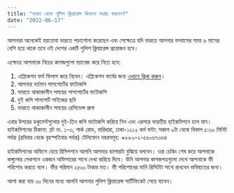 ```yaml
---
title: "ভারত থেকে পুলিশ ক্লিয়ারেন্স কিভাবে সংগ্রহ করবেন?"
date: "2022-06-17"
---
```

আপনারা অনেকেই হয়তোবা ভারতে পড়াশোনা করেছেন এবং সেক্ষেত্রে যদি ভারতে আপনার বসবাসের সময় ৬ মাসের বেশি হয়ে থাকে তবে ওই দেশের একটি পুলিশ ক্লিয়ারেন্স প্রয়োজন হবে।

এক্ষেত্রে আপনাকে নিচের কাগজগুলো ম্যানেজ করে নিতে হবে:

 1. এপ্লিকেশন ফর্ম ফিলাপ করে নিবেন। এপ্লিকেশন ফর্মের জন্য [এখানে ক্লিক করুন](http://hcidhaka.gov.in/pdf/AnnexureX.pdf?fbclid=IwAR2oQGPyPJXrk-dEdkS58UFCgZ8Qkiw5x3prUyfUFSW3Y-iSktm2I__c_Wc)।
 2. আপনার বর্তমান পাসপোর্টের ফটোকপি 
 3. ভারতে থাকাকালীন সময়ের পাসপোর্টের ফটোকপি 
 4. দুই কপি পাসপোর্ট সাইজের ছবি 
 5. ভারতে থাকাকালীন সময়ের রেসিডেন্স প্রুফ 

এবার উপরের ডকুমেন্টগুলোর দুই-তিন কপি ফটোকপি করিয়ে নিন এবং এরপরে ভারতীয় হাইকমিশনে চলে যান। হাইকমিশনের ঠিকানা:
প্লট নং. ১-৩, পার্ক রোড, বারিধারা, ঢাকা-১২১২
কর্ম ঘন্টা: সকাল ৯টা থেকে বিকাল ৫:৩০ মিনিট পর্যন্ত
(রবিবার থেকে বৃহস্পতিবার পর্যন্ত)
টেলিফোন নম্বরসমূহ: +৮৮০-২-৫৫০৬৭৩৬৪

হাইকমিশনের অফিসে যেয়ে রিসিপশনে আপনি আপনার ব্যাপারটা বুঝিয়ে বলবেন। ওরা চেকিং শেষ করে আপনাকে কন্স্যুলার সেকশনে একজন অফিসারের সাথে দেখা করিয়ে দিবে। উনি আপনার কাগজপত্রগুলো দেখে আপনাকে ফী পরিশোধ করতে বলে। ফীর পরিমান ২৫০০ টাকার মত।  ফী পরিশোধের মানি রিসিটটা সাথে রাখবেন ভবিষ্যতের জন্য। 

আশা করা যায় ৩০ দিনের মধ্যে আপনি আপনার পুলিশ ক্লিয়ারেন্স সার্টিফিকেট পেয়ে যাবেন।